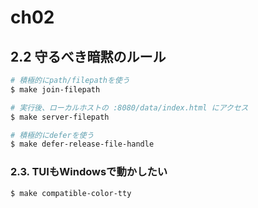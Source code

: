 # ch02

## 2.2 守るべき暗黙のルール

```bash
# 積極的にpath/filepathを使う
$ make join-filepath

# 実行後、ローカルホストの :8080/data/index.html にアクセス
$ make server-filepath

# 積極的にdeferを使う
$ make defer-release-file-handle
```

### 2.3. TUIもWindowsで動かしたい

```bash
$ make compatible-color-tty
```
